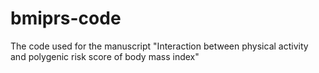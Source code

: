 # bmiprs-code
The code used for the manuscript "Interaction between physical activity and polygenic risk score of body mass index"
